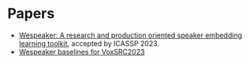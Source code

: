 # Papers

* [Wespeaker: A research and production oriented speaker embedding learning toolkit](https://arxiv.org/pdf/2210.17016.pdf), accepted by ICASSP 2023.
* [Wespeaker baselines for VoxSRC2023](https://arxiv.org/pdf/2306.15161.pdf)
